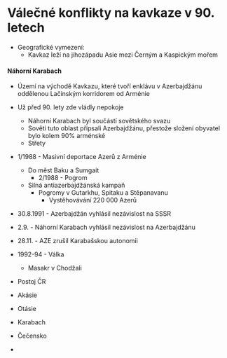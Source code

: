 # Válečné konflikty na kavkaze v 90. letech

- Geografické vymezení:
	- Kavkaz leží na jihozápadu Asie mezi Černým a Kaspickým mořem

#### Náhorní Karabach
- Území na východě Kavkazu, které tvoří enklávu v Azerbajdžánu oddělenou Lačinským korridorem od Arménie
- Už před 90. lety zde vládly nepokoje
	- Náhorní Karabach byl součástí sovětského svazu
	- Sověti tuto oblast připsali Azerbajdžánu, přestože složení obyvatel bylo kolem 90% arménské
	- Střety
- 1/1988 - Masivní deportace Azerů z Arménie
	- Do měst Baku a Sumgait
		- 2/1988 - Pogrom
	- Silná antiazerbajdžánská kampaň
		- Pogromy v Gutarkhu, Spitaku a Stěpanavanu
			- Vystěhovávání 220 000 Azerů
- 30.8.1991 - Azerbajdžán vyhlásil nezávislost na SSSR
- 2.9. - Náhorní Karabach vyhlásil nezávislost na Azerbajdžánu
- 28.11. - AZE zrušil Karabašskou autonomii
- 1992-94 - Válka
	- Masakr v Chodžali

- Postoj ČR
- Akásie
- Otásie
- Karabach
- Čečensko
- 